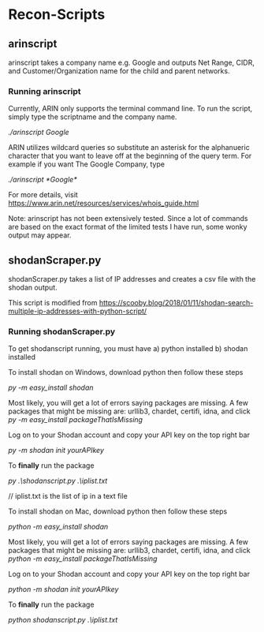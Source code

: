 # Recon-Scripts

## arinscript 
arinscript takes a company name e.g. Google and outputs Net Range, CIDR, and Customer/Organization name for the child and parent networks. 

### Running arinscript
Currently, ARIN only supports the terminal command line. To run the script, simply type the scriptname and the company name. 

*./arinscript Google*

ARIN utilizes wildcard queries so substitute an asterisk for the alphanueric character that you want to leave off at the beginning of the query term. For example if you want The Google Company, type

*./arinscript \*Google\**

For more details, visit https://www.arin.net/resources/services/whois_guide.html

Note: arinscript has not been extensively tested. Since a lot of commands are based on the exact format of the limited tests I have run, some wonky output may appear. 

## shodanScraper.py
shodanScraper.py takes a list of IP addresses and creates a csv file with the shodan output. 

This script is modified from https://scooby.blog/2018/01/11/shodan-search-multiple-ip-addresses-with-python-script/

### Running shodanScraper.py
To get shodanscript running, you must have a) python installed b) shodan installed


To install shodan on Windows, download python then follow these steps

*py -m easy_install shodan* 


Most likely, you will get a lot of errors saying packages are missing. A few packages that might be missing are: urllib3, chardet, certifi, idna, and click
*py -m easy_install packageThatIsMissing*


Log on to your Shodan account and copy your API key on the top right bar

*py -m shodan init yourAPIkey*


To **finally** run the package

*py .\shodanscript.py .\iplist.txt*

// iplist.txt is the list of ip in a text file


To install shodan on Mac, download python then follow these steps

*python -m easy_install shodan*

Most likely, you will get a lot of errors saying packages are missing. A few packages that might be missing are: urllib3, chardet, certifi, idna, and click
*python -m easy_install packageThatIsMissing*

Log on to your Shodan account and copy your API key on the top right bar

*python -m shodan init yourAPIkey*

To **finally** run the package

*python shodanscript.py .\iplist.txt*
